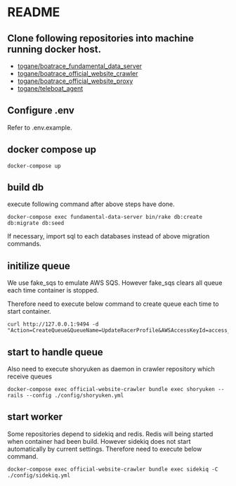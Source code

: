 # README

## Clone following repositories into machine running docker host.

* [togane/boatrace_fundamental_data_server](https://github.com/togane/boatrace_fundamental_data_server)
* [togane/boatrace_official_website_crawler](https://github.com/togane/boatrace_official_website_crawler)
* [togane/boatrace_official_website_proxy](https://github.com/togane/boatrace_official_website_proxy)
* [togane/teleboat_agent](https://github.com/togane/teleboat_agent)

## Configure .env

Refer to .env.example.

## docker compose up

```
docker-compose up
```

## build db

execute following command after above steps have done.

```
docker-compose exec fundamental-data-server bin/rake db:create db:migrate db:seed
```

If necessary, import sql to each databases instead of above migration commands.

## initilize queue

We use fake_sqs to emulate AWS SQS.
However fake_sqs clears all queue each time container is stopped.

Therefore need to execute below command to create queue each time to start container.

```
curl http://127.0.0.1:9494 -d "Action=CreateQueue&QueueName=UpdateRacerProfile&AWSAccessKeyId=access_key_id"
```

## start to handle queue

Also need to execute shoryuken as daemon in crawler repository which receive queues

```
docker-compose exec official-website-crawler bundle exec shoryuken --rails --config ./config/shoryuken.yml
```

## start worker

Some repositories depend to sidekiq and redis.
Redis will being started when container had been build.
However sidekiq does not start automatically by current settings.
Therefore need to execute below command.

```
docker-compose exec official-website-crawler bundle exec sidekiq -C ./config/sidekiq.yml
```


